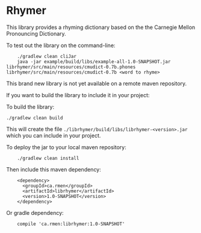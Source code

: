 Rhymer
======

This library provides a rhyming dictionary based on the the Carnegie Mellon Pronouncing Dictionary.

To test out the library on the command-line:

```
    ./gradlew clean cliJar
    java -jar example/build/libs/example-all-1.0-SNAPSHOT.jar  librhymer/src/main/resources/cmudict-0.7b.phones librhymer/src/main/resources/cmudict-0.7b <word to rhyme>
```

This brand new library is not yet available on a remote maven repository.

If you want to build the library to include it in your project:

To build the library:

```
./gradlew clean build
```


This will create the file `./librhymer/build/libs/librhymer-<version>.jar` which you can include in your project.

To deploy the jar to your local maven repository:

```
    ./gradlew clean install
```

Then include this maven dependency:

```
    <dependency>
      <groupId>ca.rmen</groupId>
      <artifactId>librhymer</artifactId>
      <version>1.0-SNAPSHOT</version>
    </dependency>
```

Or gradle dependency:

```
    compile 'ca.rmen:librhymer:1.0-SNAPSHOT'
```
